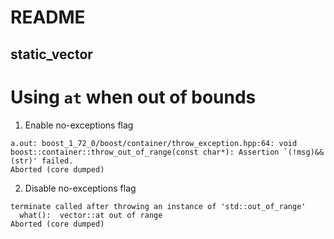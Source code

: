 # README

## static_vector

# Using `at` when out of bounds

1. Enable no-exceptions flag
```
a.out: boost_1_72_0/boost/container/throw_exception.hpp:64: void boost::container::throw_out_of_range(const char*): Assertion `(!msg)&&(str)' failed.
Aborted (core dumped)
```
2. Disable no-exceptions flag
```
terminate called after throwing an instance of 'std::out_of_range'
  what():  vector::at out of range
Aborted (core dumped)
```